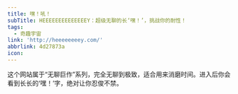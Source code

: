 ```yaml
---
title: 嘿！吼！
subTitle: HEEEEEEEEEEEEEEY：超级无聊的长‘嘿！’，挑战你的耐性！
tags:
  - 奇趣宇宙
link: 'http://heeeeeeeey.com/'
abbrlink: 4d27873a
icon:
---
```


这个网站属于“无聊巨作”系列，完全无聊到极致，适合用来消磨时间。进入后你会看到长长的‘嘿！’字，绝对让你忍俊不禁。